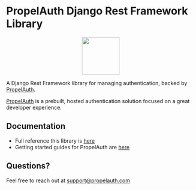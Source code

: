 # PropelAuth Django Rest Framework Library

<p align="center">
  <a href="https://www.propelauth.com/?utm_campaign=github-drf" target="_blank" align="center">
    <img src="https://propelauth-logos.s3.us-west-2.amazonaws.com/logo-only.png" width="100">
  </a>
</p>


A Django Rest Framework library for managing authentication, backed by [PropelAuth](https://www.propelauth.com/?utm_campaign=github-drf).

[PropelAuth](https://www.propelauth.com/?utm_campaign=github-drf) is a prebuilt, hosted authentication solution focused on a great developer experience.

## Documentation

- Full reference this library is [here](https://docs.propelauth.com/reference/backend-apis/drf/)
- Getting started guides for PropelAuth are [here](https://docs.propelauth.com/)

## Questions?

Feel free to reach out at support@propelauth.com
